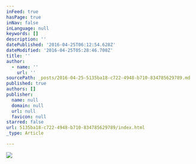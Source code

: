 ```yaml
---
inFeed: true
hasPage: true
inNav: false
inLanguage: null
keywords: []
description: ''
datePublished: '2016-04-25T06:12:54.628Z'
dateModified: '2016-04-25T05:28:46.700Z'
title: ''
author:
  - name: ''
    url: ''
sourcePath: _posts/2016-04-25-5135ba18-c722-4948-b710-834785629789.md
published: true
authors: []
publisher:
  name: null
  domain: null
  url: null
  favicon: null
starred: false
url: 5135ba18-c722-4948-b710-834785629789/index.html
_type: Article

---
```

![](https://the-grid-user-content.s3-us-west-2.amazonaws.com/63d1e07b-399b-4d39-8497-e527ae2465b6.png)